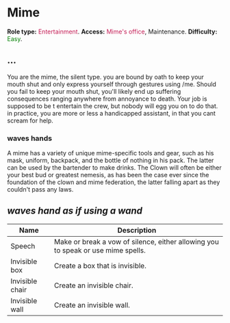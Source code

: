 # Mime
**Role type:** <font color= "#c51f57">Entertainment</font>. **Access:** <font color="#c51f57">Mime's office</font>, Maintenance. **Difficulty:** <font color="Green">Easy</font>.

## ...

You are the mime, the silent type. you are bound by oath to keep your mouth shut and only express yourself through gestures using /me. Should you fail to keep your mouth shut, you'll likely end up suffering consequences ranging anywhere from annoyance to death. Your job is supposed to be t entertain the crew, but nobody will egg you on to do that. in practice, you are more or less a handicapped assistant, in that you cant scream for help.


### waves hands

A mime has a variety of unique mime-specific tools and gear, such as his mask, uniform, backpack, and the bottle of nothing in his pack. The latter can be used by the bartender to make drinks. The Clown will often be either your best bud or greatest nemesis, as has been the case ever since the foundation of the clown and mime federation, the latter falling apart as they couldn't pass any laws.

## *waves hand as if using a wand*

| Name | Description | 
| - | - |
| Speech | Make or break a vow of silence, either allowing you to speak or use mime spells. |
| Invisible box  | Create a box that is invisible. | 
| Invisible chair   | Create an invisible chair. | 
| Invisible wall   | Create an invisible wall. | 



 
